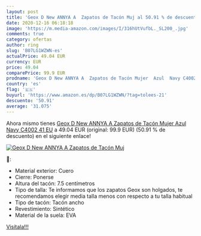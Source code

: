 ```yaml
---
layout: post
title: 'Geox D New ANNYA A  Zapatos de Tacón Muj al 50.91 % de descuento'
date: 2020-12-16 06:18:18
image: 'https://m.media-amazon.com/images/I/316hUtVufbL._SL200_.jpg'
comments: true
category: ofertas
author: ring
slug: 'B07LG1WZWN-es'
actualPrice: 49.04 EUR
currency: EUR
price: 49.04
comparePrice: 99.9 EUR
prodname: 'Geox D New ANNYA A  Zapatos de Tacón Mujer  Azul  Navy C4002   41 EU'
country: 'es'
flag: '🇪🇸'
buyurl: 'https://www.amazon.es/dp/B07LG1WZWN/?tag=tolees-21'
descuento: '50.91'
average: '31.075'
---
```


Ahora mismo tienes [Geox D New ANNYA A  Zapatos de Tacón Mujer  Azul  Navy C4002   41 EU](https://www.amazon.es/dp/B07LG1WZWN/?tag=tolees-21) a 49.04 EUR (original: 99.9 EUR) (50.91 %  de descuento) en el siguiente enlace!

[![Geox D New ANNYA A  Zapatos de Tacón Muj](https://m.media-amazon.com/images/I/316hUtVufbL._SL200_.jpg)](https://www.amazon.es/dp/B07LG1WZWN/?tag=tolees-21)

🔎:

- Material exterior: Cuero
- Cierre: Ponerse
- Altura del tacón: 7.5 centímetros
- Tipo de talla: Te informamos que los zapatos Geox son holgados, te recomendamos elegir media talla menos con respecto a tu talla habitual
- Tipo de tacón: Tacón ancho
- Revestimiento: Sintético
- Material de la suela: EVA

[Visítala!!!](https://www.amazon.es/dp/B07LG1WZWN/?tag=tolees-21)
